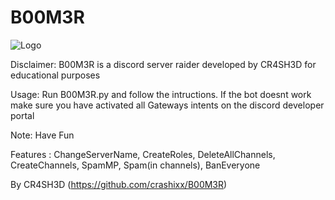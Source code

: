 # B00M3R

![Logo](https://imgur.com/yns4Kgy)

Disclaimer: B00M3R is a discord server raider developed by CR4SH3D for educational purposes

Usage: Run B00M3R.py and follow the intructions. If the bot doesnt work make sure you have activated all Gateways intents on the discord developer portal

Note: Have Fun 

Features : ChangeServerName, CreateRoles, DeleteAllChannels, CreateChannels, SpamMP, Spam(in channels), BanEveryone

By CR4SH3D (https://github.com/crashixx/B00M3R)
